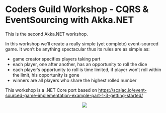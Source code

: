 # Coders Guild Workshop - CQRS & EventSourcing with Akka.NET
This is the second Akka.NET workshop.

In this workshop we’ll create a really simple (yet complete) event-sourced game. 
It won’t be anything spectacular thus its rules are as simple as:
- game creator specifies players taking part
- each player, one after another, has an opportunity to roll the dice
- each player’s opportunity to roll is time limited, if player won’t roll within the limit, his opportunity is gone
- winners are all players who share the highest rolled number

This workshop is a .NET Core port based on https://scalac.io/event-sourced-game-implementation-example-part-1-3-getting-started/

<p align="center">
  <img src="https://github.com/ChristofLauriers/AkkaMjrTwo/blob/master/Architecture.png">
</p>

